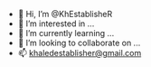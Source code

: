 - 👋 Hi, I’m @KhEstablisheR
- 👀 I’m interested in ...
- 🌱 I’m currently learning ...
- 💞️ I’m looking to collaborate on ...
- 📫 khaledestablisher@gmail.com
<!---
khaledestablisher@gmail.com✨ special ✨ repository because its `README.md` (this file) appears on your GitHub profile.
You can click the Preview link to take a look at your changes.
--->
